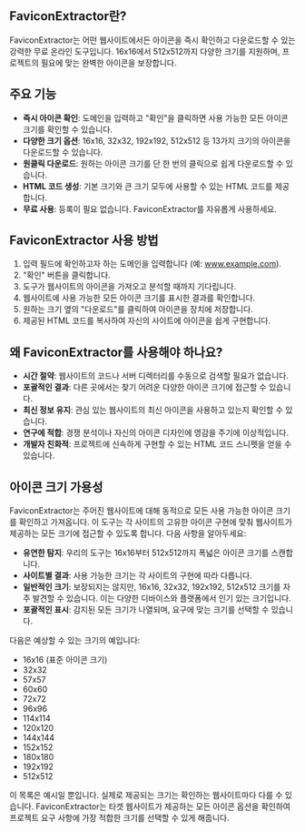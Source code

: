 ## FaviconExtractor란?

FaviconExtractor는 어떤 웹사이트에서든 아이콘을 즉시 확인하고 다운로드할 수 있는 강력한 무료 온라인 도구입니다. 16x16에서 512x512까지 다양한 크기를 지원하며, 프로젝트의 필요에 맞는 완벽한 아이콘을 보장합니다.

## 주요 기능

- **즉시 아이콘 확인**: 도메인을 입력하고 "확인"을 클릭하면 사용 가능한 모든 아이콘 크기를 확인할 수 있습니다.
- **다양한 크기 옵션**: 16x16, 32x32, 192x192, 512x512 등 13가지 크기의 아이콘을 다운로드할 수 있습니다.
- **원클릭 다운로드**: 원하는 아이콘 크기를 단 한 번의 클릭으로 쉽게 다운로드할 수 있습니다.
- **HTML 코드 생성**: 기본 크기와 큰 크기 모두에 사용할 수 있는 HTML 코드를 제공합니다.
- **무료 사용**: 등록이 필요 없습니다. FaviconExtractor를 자유롭게 사용하세요.

## FaviconExtractor 사용 방법

1. 입력 필드에 확인하고자 하는 도메인을 입력합니다 (예: www.example.com).
2. "확인" 버튼을 클릭합니다.
3. 도구가 웹사이트의 아이콘을 가져오고 분석할 때까지 기다립니다.
4. 웹사이트에 사용 가능한 모든 아이콘 크기를 표시한 결과를 확인합니다.
5. 원하는 크기 옆의 "다운로드"를 클릭하여 아이콘을 장치에 저장합니다.
6. 제공된 HTML 코드를 복사하여 자신의 사이트에 아이콘을 쉽게 구현합니다.

## 왜 FaviconExtractor를 사용해야 하나요?

- **시간 절약**: 웹사이트의 코드나 서버 디렉터리를 수동으로 검색할 필요가 없습니다.
- **포괄적인 결과**: 다른 곳에서는 찾기 어려운 다양한 아이콘 크기에 접근할 수 있습니다.
- **최신 정보 유지**: 관심 있는 웹사이트의 최신 아이콘을 사용하고 있는지 확인할 수 있습니다.
- **연구에 적합**: 경쟁 분석이나 자신의 아이콘 디자인에 영감을 주기에 이상적입니다.
- **개발자 친화적**: 프로젝트에 신속하게 구현할 수 있는 HTML 코드 스니펫을 얻을 수 있습니다.

## 아이콘 크기 가용성

FaviconExtractor는 주어진 웹사이트에 대해 동적으로 모든 사용 가능한 아이콘 크기를 확인하고 가져옵니다. 이 도구는 각 사이트의 고유한 아이콘 구현에 맞춰 웹사이트가 제공하는 모든 크기에 접근할 수 있도록 합니다. 다음 사항을 알아두세요:

- **유연한 탐지**: 우리의 도구는 16x16부터 512x512까지 폭넓은 아이콘 크기를 스캔합니다.
- **사이트별 결과**: 사용 가능한 크기는 각 사이트의 구현에 따라 다릅니다.
- **일반적인 크기**: 보장되지는 않지만, 16x16, 32x32, 192x192, 512x512 크기를 자주 발견할 수 있습니다. 이는 다양한 디바이스와 플랫폼에서 인기 있는 크기입니다.
- **포괄적인 표시**: 감지된 모든 크기가 나열되며, 요구에 맞는 크기를 선택할 수 있습니다.

다음은 예상할 수 있는 크기의 예입니다:
- 16x16 (표준 아이콘 크기)
- 32x32
- 57x57
- 60x60
- 72x72
- 96x96
- 114x114
- 120x120
- 144x144
- 152x152
- 180x180
- 192x192
- 512x512

이 목록은 예시일 뿐입니다. 실제로 제공되는 크기는 확인하는 웹사이트마다 다를 수 있습니다. FaviconExtractor는 타겟 웹사이트가 제공하는 모든 아이콘 옵션을 확인하여 프로젝트 요구 사항에 가장 적합한 크기를 선택할 수 있게 해줍니다.


